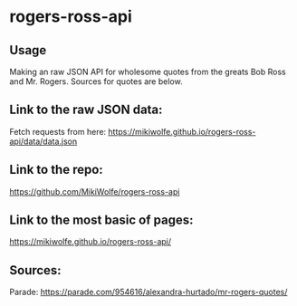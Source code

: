 # rogers-ross-api

## Usage

Making an raw JSON API for wholesome quotes from the greats Bob Ross and Mr. Rogers. Sources for quotes are below.

## Link to the raw JSON data:

Fetch requests from here:
https://mikiwolfe.github.io/rogers-ross-api/data/data.json

## Link to the repo:

https://github.com/MikiWolfe/rogers-ross-api

## Link to the most basic of pages:

https://mikiwolfe.github.io/rogers-ross-api/

## Sources:

Parade: https://parade.com/954616/alexandra-hurtado/mr-rogers-quotes/



